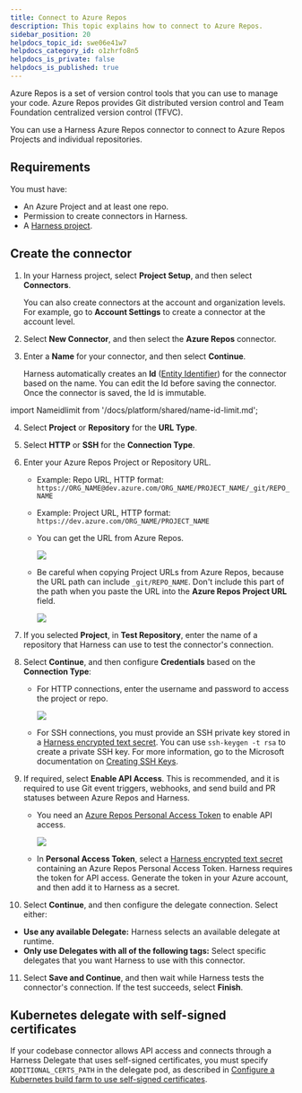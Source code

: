 ```yaml
---
title: Connect to Azure Repos
description: This topic explains how to connect to Azure Repos.
sidebar_position: 20
helpdocs_topic_id: swe06e41w7
helpdocs_category_id: o1zhrfo8n5
helpdocs_is_private: false
helpdocs_is_published: true
---
```


Azure Repos is a set of version control tools that you can use to manage your code. Azure Repos provides Git distributed version control and Team Foundation centralized version control (TFVC).

You can use a Harness Azure Repos connector to connect to Azure Repos Projects and individual repositories.

## Requirements

You must have:

* An Azure Project and at least one repo.
* Permission to create connectors in Harness.
* A [Harness project](../../organizations-and-projects/create-an-organization.md).

## Create the connector

1. In your Harness project, select **Project Setup**, and then select **Connectors**.

   You can also create connectors at the account and organization levels. For example, go to **Account Settings** to create a connector at the account level.

2. Select **New Connector**, and then select the **Azure Repos** connector.
3. Enter a **Name** for your connector, and then select **Continue**.

   Harness automatically creates an **Id** ([Entity Identifier](../../../platform/references/entity-identifier-reference.md)) for the connector based on the name. You can edit the Id before saving the connector. Once the connector is saved, the Id is immutable.

import Nameidlimit from '/docs/platform/shared/name-id-limit.md';

<Nameidlimit />

4. Select **Project** or **Repository** for the **URL Type**.
5. Select **HTTP** or **SSH** for the **Connection Type**.
6. Enter your Azure Repos Project or Repository URL.

   * Example: Repo URL, HTTP format: `https://ORG_NAME@dev.azure.com/ORG_NAME/PROJECT_NAME/_git/REPO_NAME`
   * Example: Project URL, HTTP format: `https://dev.azure.com/ORG_NAME/PROJECT_NAME`
   * You can get the URL from Azure Repos.

      ![](../static/connect-to-a-azure-repo-03.png)

   * Be careful when copying Project URLs from Azure Repos, because the URL path can include `_git/REPO_NAME`. Don't include this part of the path when you paste the URL into the **Azure Repos Project URL** field.

      ![](../static/connect-to-a-azure-repo-02.png)

7. If you selected **Project**, in **Test Repository**, enter the name of a repository that Harness can use to test the connector's connection.
8. Select **Continue**, and then configure **Credentials** based on the **Connection Type**:

   * For HTTP connections, enter the username and password to access the project or repo.

      ![](../static/connect-to-a-azure-repo-04.png)

   * For SSH connections, you must provide an SSH private key stored in a [Harness encrypted text secret](/docs/platform/secrets/add-use-text-secrets). You can use `ssh-keygen -t rsa` to create a private SSH key. For more information, go to the Microsoft documentation on [Creating SSH Keys](https://docs.microsoft.com/en-us/azure/devops/repos/git/use-ssh-keys-to-authenticate?view=azure-devops#step-1-create-your-ssh-keys).

9. If required, select **Enable API Access**. This is recommended, and it is required to use Git event triggers, webhooks, and send build and PR statuses between Azure Repos and Harness.

   * You need an [Azure Repos Personal Access Token](https://docs.microsoft.com/en-us/azure/devops/organizations/accounts/use-personal-access-tokens-to-authenticate?view=azure-devops&tabs=Windows#create-a-pat) to enable API access.

      ![](../static/connect-to-a-azure-repo-05.png)

   * In **Personal Access Token**, select a [Harness encrypted text secret](/docs/platform/secrets/add-use-text-secrets) containing an Azure Repos Personal Access Token. Harness requires the token for API access. Generate the token in your Azure account, and then add it to Harness as a secret.

10. Select **Continue**, and then configure the delegate connection. Select either:

   * **Use any available Delegate:** Harness selects an available delegate at runtime.
   * **Only use Delegates with all of the following tags:** Select specific delegates that you want Harness to use with this connector.

11. Select **Save and Continue**, and then wait while Harness tests the connector's connection. If the test succeeds, select **Finish**.

## Kubernetes delegate with self-signed certificates

If your codebase connector allows API access and connects through a Harness Delegate that uses self-signed certificates, you must specify `ADDITIONAL_CERTS_PATH` in the delegate pod, as described in [Configure a Kubernetes build farm to use self-signed certificates](/docs/continuous-integration/use-ci/set-up-build-infrastructure/k8s-build-infrastructure/configure-a-kubernetes-build-farm-to-use-self-signed-certificates#enable-self-signed-certificates).

